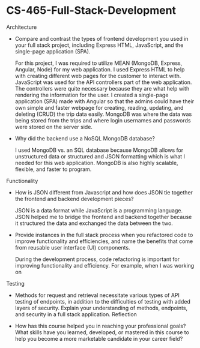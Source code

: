 # CS-465-Full-Stack-Development

Architecture

- Compare and contrast the types of frontend development you used in your full stack project, including Express HTML, JavaScript, and the single-page application (SPA).

  For this project, I was required to utilize MEAN (MongoDB, Express, Angular, Node) for my web application. I used Express HTML to help with creating different web pages for the customer to interact with. JavaScript was used for the API controllers part of the web application. The controllers were quite necessary because they are what help with rendering the information for the user. I created a single-page application (SPA) made with Angular so that the admins could have their own simple and faster webpage for creating, reading, updating, and deleting (CRUD) the trip data easily. MongoDB was where the data was being stored from the trips and where login usernames and passwords were stored on the server side.
  
- Why did the backend use a NoSQL MongoDB database?

  I used MongoDB vs. an SQL database because MongoDB allows for unstructured data or structured and JSON formatting which is what I needed for this web application. MongoDB is also highly scalable, flexible, and faster to program.
  
Functionality

- How is JSON different from Javascript and how does JSON tie together the frontend and backend development pieces?

  JSON is a data format while JavaScript is a programming language. JSON helped me to bridge the frontend and backend together because it structured the data and exchanged the data between the two. 
  
- Provide instances in the full stack process when you refactored code to improve functionality and efficiencies, and name the benefits that come from reusable user interface (UI) components.

  During the development process, code refactoring is important for improving functionality and efficiency. For example, when I was working on 
  
Testing

- Methods for request and retrieval necessitate various types of API testing of endpoints, in addition to the difficulties of testing with added layers of security. Explain your understanding of methods, endpoints, and security in a full stack application.
Reflection

- How has this course helped you in reaching your professional goals? What skills have you learned, developed, or mastered in this course to help you become a more marketable candidate in your career field?
 
